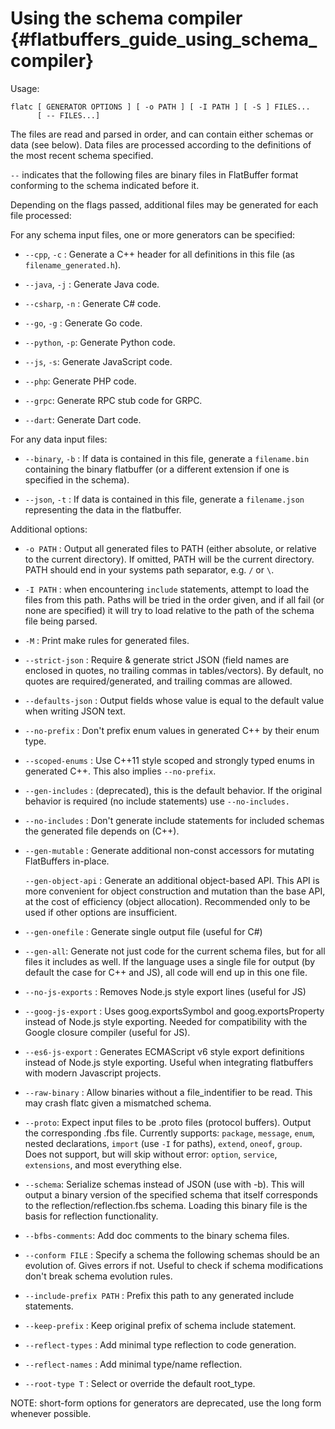 Using the schema compiler    {#flatbuffers_guide_using_schema_compiler}
=========================

Usage:

    flatc [ GENERATOR OPTIONS ] [ -o PATH ] [ -I PATH ] [ -S ] FILES...
          [ -- FILES...]

The files are read and parsed in order, and can contain either schemas
or data (see below). Data files are processed according to the definitions of
the most recent schema specified.

`--` indicates that the following files are binary files in
FlatBuffer format conforming to the schema indicated before it.

Depending on the flags passed, additional files may
be generated for each file processed:

For any schema input files, one or more generators can be specified:

-   `--cpp`, `-c` : Generate a C++ header for all definitions in this file (as
    `filename_generated.h`).

-   `--java`, `-j` : Generate Java code.

-   `--csharp`, `-n` : Generate C# code.

-   `--go`, `-g` : Generate Go code.

-   `--python`, `-p`: Generate Python code.

-   `--js`, `-s`: Generate JavaScript code.

-   `--php`: Generate PHP code.

-   `--grpc`: Generate RPC stub code for GRPC.

-   `--dart`: Generate Dart code.

For any data input files:

-   `--binary`, `-b` : If data is contained in this file, generate a
    `filename.bin` containing the binary flatbuffer (or a different extension
    if one is specified in the schema).

-   `--json`, `-t` : If data is contained in this file, generate a
    `filename.json` representing the data in the flatbuffer.

Additional options:

-   `-o PATH` : Output all generated files to PATH (either absolute, or
    relative to the current directory). If omitted, PATH will be the
    current directory. PATH should end in your systems path separator,
    e.g. `/` or `\`.

-   `-I PATH` : when encountering `include` statements, attempt to load the
    files from this path. Paths will be tried in the order given, and if all
    fail (or none are specified) it will try to load relative to the path of
    the schema file being parsed.

-   `-M` : Print make rules for generated files.

-   `--strict-json` : Require & generate strict JSON (field names are enclosed
    in quotes, no trailing commas in tables/vectors). By default, no quotes are
    required/generated, and trailing commas are allowed.

-   `--defaults-json` : Output fields whose value is equal to the default value
    when writing JSON text.

-   `--no-prefix` : Don't prefix enum values in generated C++ by their enum
    type.

-   `--scoped-enums` : Use C++11 style scoped and strongly typed enums in
    generated C++. This also implies `--no-prefix`.

-   `--gen-includes` : (deprecated), this is the default behavior.
                       If the original behavior is required (no include
	                   statements) use `--no-includes.`

-   `--no-includes` : Don't generate include statements for included schemas the
    generated file depends on (C++).

-   `--gen-mutable` : Generate additional non-const accessors for mutating
    FlatBuffers in-place.

    `--gen-object-api` : Generate an additional object-based API. This API is
    more convenient for object construction and mutation than the base API,
    at the cost of efficiency (object allocation). Recommended only to be used
    if other options are insufficient.

-   `--gen-onefile` :  Generate single output file (useful for C#)

-   `--gen-all`: Generate not just code for the current schema files, but
    for all files it includes as well. If the language uses a single file for
    output (by default the case for C++ and JS), all code will end up in
    this one file.

-   `--no-js-exports` :  Removes Node.js style export lines (useful for JS)

-   `--goog-js-export` :  Uses goog.exportsSymbol and goog.exportsProperty
    instead of Node.js style exporting.  Needed for compatibility with the
    Google closure compiler (useful for JS).

-   `--es6-js-export` : Generates ECMAScript v6 style export definitions
    instead of Node.js style exporting. Useful when integrating flatbuffers
    with modern Javascript projects.

-   `--raw-binary` : Allow binaries without a file_indentifier to be read.
    This may crash flatc given a mismatched schema.

-   `--proto`: Expect input files to be .proto files (protocol buffers).
    Output the corresponding .fbs file.
    Currently supports: `package`, `message`, `enum`, nested declarations,
    `import` (use `-I` for paths), `extend`, `oneof`, `group`.
    Does not support, but will skip without error: `option`, `service`,
    `extensions`, and most everything else.

-   `--schema`: Serialize schemas instead of JSON (use with -b). This will
    output a binary version of the specified schema that itself corresponds
    to the reflection/reflection.fbs schema. Loading this binary file is the
    basis for reflection functionality.

-   `--bfbs-comments`: Add doc comments to the binary schema files.

-   `--conform FILE` : Specify a schema the following schemas should be
    an evolution of. Gives errors if not. Useful to check if schema
    modifications don't break schema evolution rules.

-   `--include-prefix PATH` : Prefix this path to any generated include
    statements.

-   `--keep-prefix` : Keep original prefix of schema include statement.

-   `--reflect-types` : Add minimal type reflection to code generation.
-   `--reflect-names` : Add minimal type/name reflection.

-   `--root-type T` : Select or override the default root_type.

NOTE: short-form options for generators are deprecated, use the long form
whenever possible.
